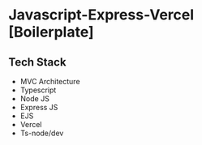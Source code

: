 # Javascript-Express-Vercel [Boilerplate]

## Tech Stack

- MVC Architecture
- Typescript
- Node JS
- Express JS
- EJS
- Vercel
- Ts-node/dev

